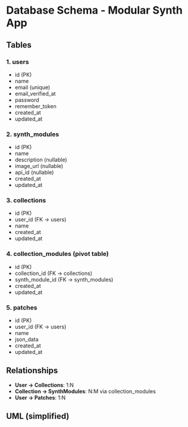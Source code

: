 # Database Schema - Modular Synth App

## Tables

### 1. users
- id (PK)
- name
- email (unique)
- email_verified_at
- password
- remember_token
- created_at
- updated_at

### 2. synth_modules
- id (PK)
- name
- description (nullable)
- image_url (nullable)
- api_id (nullable)
- created_at
- updated_at

### 3. collections
- id (PK)
- user_id (FK → users)
- name
- created_at
- updated_at

### 4. collection_modules (pivot table)
- id (PK)
- collection_id (FK → collections)
- synth_module_id (FK → synth_modules)
- created_at
- updated_at

### 5. patches
- id (PK)
- user_id (FK → users)
- name
- json_data
- created_at
- updated_at

## Relationships

- **User → Collections**: 1:N
- **Collection → SynthModules**: N:M via collection_modules
- **User → Patches**: 1:N

## UML (simplified)

